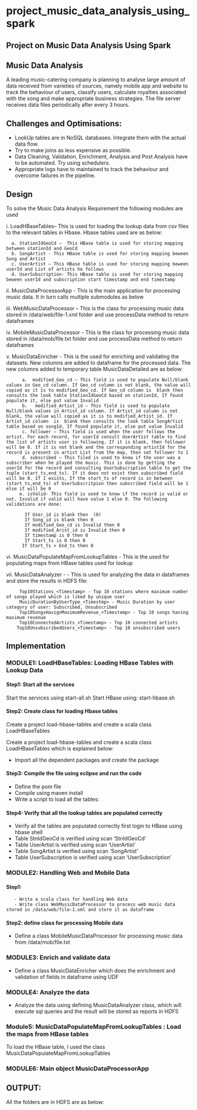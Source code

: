 # project_music_data_analysis_using_spark
## Project on Music Data Analysis Using Spark

## Music Data Analysis

A leading music-catering company is planning to analyse large amount of data received from varieties of sources, namely mobile app and website to track the behaviour of users, classify users, calculate royalties associated with the song and make appropriate business strategies. The file server receives data files periodically after every 3 hours.

## Challenges and Optimisations:
- LookUp tables are in NoSQL databases. Integrate them with the actual data flow.
- Try to make joins as less expensive as possible.
- Data Cleaning, Validation, Enrichment, Analysis and Post Analysis have to be automated. Try using schedulers.
-  Appropriate logs have to maintained to track the behaviour and overcome failures in the pipeline.
    

##	Design

 To solve the Music Data Analysis Requirement the following modules are used

i.	LoadHBaseTables– This is used for loading the lookup data from csv files to the relevant tables in Hbase. Hbase tables used are as below:

      a. StationIdGeoCd –  This HBase table is used for storing mapping between stationId and GeoCd	
      b. SongArtist - This HBase table is used for storing mapping beween Song and Artist      
      c. UserArtist – This HBase table is used for storing mapping beween userId and List of artists he follows      
      d. UserSubscription- This HBase table is used for storing mapping beween userId and subscription start timestamp and end timestamp
      
ii.	MusicDataProcessorApp - This is the main application for processing music data. It in turn calls multiple submodules as below

iii.	WebMusicDataProcessor – This is the class for processing music data stored in /data/web/file-1.xml  folder and use processData method to return dataframes

iv.	MobileMusicDataProcessor - This is the class for processing music data stored in /data/mob/file.txt folder and use processData method to return dataframes

v.	MusicDataEnricher - This is the used for enriching and validating the datasets. New columns are added to dataframe for the processed data. The new columns added to temporary table MusicDataDetailed are as below:

          a.  modified_Geo_cd – This field is used to populate Null/blank values in Geo_cd column. If Geo_cd column is not blank, the value will copied as it is to modified_Geo_cd. If Geo_cd column is  blank then consults the look table StationIdGeoCd based on stationId, If found populate it, else put value Invalid          
          b.   modified_Artist_id – This field is used to populate Null/blank values in Artist_id column. If Artist_id column is not blank, the value will copied as it is to modified_Artist_id. If Artist_id column  is  blank then consults the look table SongArtist table based on songId, If found populate it, else put value Invalid          
          c. follower – This field is used when the user follows the artist. For each record, for userId consult UserArtist table to find the list of artists user is following. If it is blank, then follower will be 0. If it is not blank and the corresponding artistId for the record is present in artist List from the map, then set follower to 1
          d. subscribed – This filed is used to know if the user was a subscriber when he played the music. This is done by getting the userId for the record and consulting UserSubscription table to get the tuple (start_ts,end_ts). If it does not exist then subscribed field will be 0. If I exists, If the start_ts of record is in between (start_ts,end_ts) of UserSubscritpion then subscribed field will be 1 else it will be 0
         e. isValid- This field is used to know if the record is valid or not. Isvalid if valid will have value 1 else 0. The following validations are done:
	 
           If User_id is blank then  (0)
           If Song_id is blank then 0
           If modified_Geo_cd is Invalid then 0
           If modified_Arist_id is Invalid then 0
           If timestamp is 0 then 0
           If Start_ts is 0 then 0
          If Start_ts > End_ts then 0 

          
vi.	MusicDataPopulateMapFromLookupTables - This is the used for populating maps from HBase tables used for lookup

vii.	MusicDataAnalyzer - - This is used for analyzing the data in dataframes and store the results in HDFS file:

         Top10Stations_<Timestamp> - Top 10 stations where maximum number of songs played which is liked by unique user
         MusicDurationByUserType_<Timestmp> - Music Duration by user category of user: Subscribed, Unsubscribed
         Top10SongsHavignMaximumRevenue_<Timestamp> - Top 10 songs having maximum revenue
         Top10ConnectedArtists_<Timestamp> - Top 10 connected artists
        Top10UnsubscribedUsers_<Timestamp> - Top 10 unsubscribed users    
   
## Implementation
    
### MODULE1: LoadHBaseTables:  Loading HBase Tables with Lookup Data

#### Step1: Start all the services

Start the services using start-all.sh 
Start HBase using:
start-hbase.sh

#### Step2: Create class for loading Hbase tables
Create a project load-hbase-tables and create a scala class LoadHBaseTables 

Create a project load-hbase-tables and create a scala class LoadHBaseTables which is explained below:

-	Import all the dependent packages and create the package 


#### Step3: Compile the file using eclipse and run the code

-	Define the pom file  
-	Compile using maven install
-	Write a script to load all the tables:

#### Step4: Verify that all the lookup tables are populated correctly

-	Verify all the tables are populated correctly first login to HBase using hbase shell
-	Table StnIdGeoCd is verified using
    scan ‘StnIdGeoCd’
-	Table UserArtist is verified using
    scan ‘UserArtist’
-	Table SongArtist is verified using
scan ‘SongArtist’
-	Table UserSubscription is verified using
scan ‘UserSubscription’

### MODULE2: Handling Web  and Mobile Data

#### Step1: 
       - Write a scala class for handling Web data
       - Write class WebMusicDataProcessor to process web music data stored in /data/web/file-1.xml and store it as dataframe

#### Step2: define class for processing Mobile data

- Define a class MobileMusicDataProcessor for processing music data from /data/mob/file.txt



### MODULE3: Enrich and validate data

- Define a class MusicDataEnricher which does the enrichment and validation of fields in dataframe using UDF



### MODULE4: Analyze the data
- Analyze the data using defining MusicDataAnalyzer class, which will execute sql queries and the result will be stored  as reports in HDFS



### Module5: MusicDataPopulateMapFromLookupTables : Load the maps from HBase tables
To load the HBase table, I used the class MusicDataPopulateMapFromLookupTables

### MODULE6: Main object MusicDataProcessorApp



## OUTPUT:

All the folders are in HDFS are as below:






 
   
 






